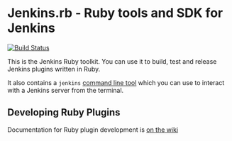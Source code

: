 # Jenkins.rb - Ruby tools and SDK for Jenkins

[![Build Status](https://buildhive.cloudbees.com/job/jenkinsci/job/jenkins.rb/badge/icon)](https://buildhive.cloudbees.com/job/jenkinsci/job/jenkins.rb/)

This is the Jenkins Ruby toolkit. You can use it to build, test and release Jenkins
plugins written in Ruby.

It also contains a `jenkins` [command line tool][1] which you can use
to interact with a Jenkins server from the terminal.

## Developing Ruby Plugins

Documentation for Ruby plugin development is [on the wiki][2]

[1]: https://github.com/jenkinsci/jenkins.rb/tree/master/ruby-tools/cli
[2]: https://github.com/jenkinsci/jenkins.rb/wiki
